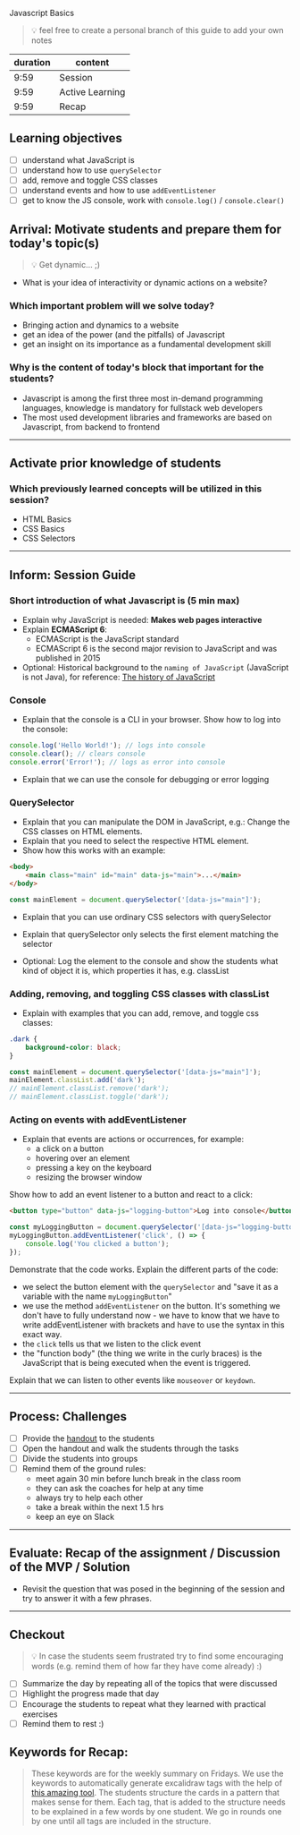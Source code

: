 Javascript Basics

> 💡 feel free to create a personal branch of this guide to add your own notes

| duration | content         |
| -------- | --------------- |
| 9:59     | Session         |
| 9:59     | Active Learning |
| 9:59     | Recap           |

## Learning objectives

- [ ] understand what JavaScript is
- [ ] understand how to use `querySelector`
- [ ] add, remove and toggle CSS classes
- [ ] understand events and how to use `addEventListener`
- [ ] get to know the JS console, work with `console.log()` / `console.clear()`

## Arrival: Motivate students and prepare them for today's topic(s)

> 💡 Get dynamic... ;)

- What is your idea of interactivity or dynamic actions on a website?

### Which important problem will we solve today?

- Bringing action and dynamics to a website
- get an idea of the power (and the pitfalls) of Javascript
- get an insight on its importance as a fundamental development skill

### Why is the content of today's block that important for the students?

- Javascript is among the first three most in-demand programming languages, knowledge is mandatory
  for fullstack web developers
- The most used development libraries and frameworks are based on Javascript, from backend to
  frontend

---

## Activate prior knowledge of students

### Which previously learned concepts will be utilized in this session?

- HTML Basics
- CSS Basics
- CSS Selectors

---

## Inform: Session Guide

### Short introduction of what Javascript is (5 min max)

- Explain why JavaScript is needed: **Makes web pages interactive**
- Explain **ECMAScript 6**:
  - ECMAScript is the JavaScript standard
  - ECMAScript 6 is the second major revision to JavaScript and was published in 2015
- Optional: Historical background to the `naming of JavaScript` (JavaScript is not Java), for
  reference:
  [The history of JavaScript](https://www.springboard.com/blog/data-science/history-of-javascript/)

### Console

- Explain that the console is a CLI in your browser. Show how to log into the console:

```js
console.log('Hello World!'); // logs into console
console.clear(); // clears console
console.error('Error!'); // logs as error into console
```

- Explain that we can use the console for debugging or error logging

### QuerySelector

- Explain that you can manipulate the DOM in JavaScript, e.g.: Change the CSS classes on HTML
  elements.
- Explain that you need to select the respective HTML element.
- Show how this works with an example:

```html
<body>
	<main class="main" id="main" data-js="main">...</main>
</body>
```

```js
const mainElement = document.querySelector('[data-js="main"]');
```

- Explain that you can use ordinary CSS selectors with querySelector
- Explain that querySelector only selects the first element matching the selector

- Optional: Log the element to the console and show the students what kind of object it is, which
  properties it has, e.g. classList

### Adding, removing, and toggling CSS classes with classList

- Explain with examples that you can add, remove, and toggle css classes:

```css
.dark {
	background-color: black;
}
```

```js
const mainElement = document.querySelector('[data-js="main"]');
mainElement.classList.add('dark');
// mainElement.classList.remove('dark');
// mainElement.classList.toggle('dark');
```

### Acting on events with addEventListener

- Explain that events are actions or occurrences, for example:
  - a click on a button
  - hovering over an element
  - pressing a key on the keyboard
  - resizing the browser window

Show how to add an event listener to a button and react to a click:

```html
<button type="button" data-js="logging-button">Log into console</button>
```

```js
const myLoggingButton = document.querySelector('[data-js="logging-button"]');
myLoggingButton.addEventListener('click', () => {
	console.log('You clicked a button');
});
```

Demonstrate that the code works. Explain the different parts of the code:

- we select the button element with the `querySelector` and "save it as a variable with the name
  `myLoggingButton`"
- we use the method `addEventListener` on the button. It's something we don't have to fully
  understand now - we have to know that we have to write addEventListener with brackets and have to
  use the syntax in this exact way.
- the `click` tells us that we listen to the click event
- the "function body" (the thing we write in the curly braces) is the JavaScript that is being
  executed when the event is triggered.

Explain that we can listen to other events like `mouseover` or `keydown`.

---

## Process: Challenges

- [ ] Provide the [handout](session-name.md) to the students
- [ ] Open the handout and walk the students through the tasks
- [ ] Divide the students into groups
- [ ] Remind them of the ground rules:
  - meet again 30 min before lunch break in the class room
  - they can ask the coaches for help at any time
  - always try to help each other
  - take a break within the next 1.5 hrs
  - keep an eye on Slack

---

## Evaluate: Recap of the assignment / Discussion of the MVP / Solution

- Revisit the question that was posed in the beginning of the session and try to answer it with a
  few phrases.

---

## Checkout

> 💡 In case the students seem frustrated try to find some encouraging words (e.g. remind them of
> how far they have come already) :)

- [ ] Summarize the day by repeating all of the topics that were discussed
- [ ] Highlight the progress made that day
- [ ] Encourage the students to repeat what they learned with practical exercises
- [ ] Remind them to rest :)

## Keywords for Recap:

> These keywords are for the weekly summary on Fridays. We use the keywords to automatically
> generate excalidraw tags with the help of
> [this amazing tool](https://github.com/F-Kirchhoff/tag-cloud-generator). The students structure
> the cards in a pattern that makes sense for them. Each tag, that is added to the structure needs
> to be explained in a few words by one student. We go in rounds one by one until all tags are
> included in the structure.
